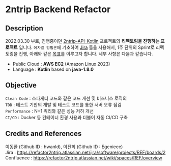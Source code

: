 # 2ntrip Backend Refactor
## Description
2022.03.30 부로, 진행중이던 [2ntrip-API-Kotlin](https://github.com/Entrip-Ajou/2ntrip-API-Kotlin) 프로젝트의 **리펙토링을 진행하는 프로젝트** 입니다. `에자일 방법론`에 기초하여 [Jira](https://refactor2ntrip.atlassian.net/jira/software/projects/REF/boards/2
) 툴을 사용해서, 1주 단위의 Sprint로 리펙토링을 진행, 아래와 같은 [목표](https://github.com/Entrip-Ajou/2ntrip-Backend-Refactor#Objective)를 이루고자 합니다. 세부 사항은 다음과 같습니다. <br>
* Public Cloud : **AWS EC2** (Amazon Linux 2023)
* Language : **Kotlin** based on **java-1.8.0**


## Objective
`Clean Code` : 스파게티 코드와 같은 코드 개선 및 비즈니스 로직의 <br> 
`TDD` : 테스트 기반의 개발 및 테스트 코드를 통한 서버 오류 점검 <br>
`Performance` : N+1 쿼리와 같은 성능 저하 개선 <br>
`CI/CD` : Docker 등 컨테이너 환경 사용과 더불어 자동 CI/CD 구축 <br>

## Credits and References
이동환 (Github ID : hwanld), 이진희 (Github ID : Egenieee) <br>
Jira : https://refactor2ntrip.atlassian.net/jira/software/projects/REF/boards/2 <br>
Confluence : https://refactor2ntrip.atlassian.net/wiki/spaces/REF/overview <br>


